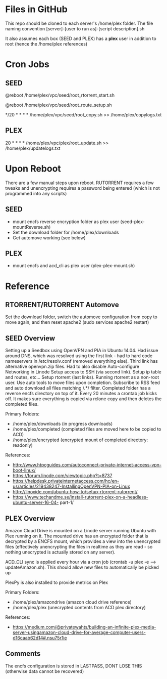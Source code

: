 # Files in GitHub

This repo should be cloned to each server's /home/plex folder.  The file naming convention [server]-[user to run as]-[script description].sh

It also assumes each box (SEED and PLEX) has a **plex** user in addition to root (hence the /home/plex references)

# Cron Jobs

## SEED

@reboot /home/plex/vpc/seed/root_rtorrent_start.sh

@reboot /home/plex/vpc/seed/root_route_setup.sh

*/20 * * * * /home/plex/vpc/seed/root_copy.sh >> /home/plex/copylogs.txt

## PLEX

20 * * * * /home/plex/vpc/plex/root_update.sh >> /home/plex/updatelogs.txt

# Upon Reboot

There are a few manual steps upon reboot.  RUTORRENT requires a few tweaks and unencrypting requires a password being entered (which is not programmed into any scripts)

## SEED
 - mount encfs reverse encryption folder as plex user (seed-plex-mountReverse.sh)
 - Set the download folder for /home/plex/downloads
 - Get automove working (see below)

## PLEX
 - mount encfs and acd_cli as plex user (plex-plex-mount.sh)

# Reference

## RTORRENT/RUTORRENT Automove

Set the download folder, switch the automove configuration from copy to move again, and then reset apache2 (sudo services apache2 restart)

## SEED Overview

Setting up a Seedbox using OpenVPN and PIA in Ubuntu 14.04.
Had issue around DNS, which was resolved using the first link - had to hard code nameservers in /etc/resolv.conf (removed everything else). Third link has alternative openvpn.zip files. Had to also disable Auto-configure Networking in Linode Setup access to SSH (via second link).
Setup ip table and routes, etc...
Setup rtorrent (last links). Running rtorrent as a non-root user. Use auto tools to move files upon completion. Subscribe to RSS feed and auto download all files matching /.*/ filter.
Completed folder has a reverse encfs directory on top of it. Every 20 minutes a crontab job kicks off. It makes sure everything is copied via rclone copy and then deletes the completed files.

Primary Folders:
 - /home/plex/downloads (in progress downloads)
 - /home/plex/completed (completed files are moved here to be copied to ACD)
 - /home/plex/encrypted (encrypted mount of completed directory: readonly)

References:
 - http://www.htpcguides.com/autoconnect-private-internet-access-vpn-boot-linux/
 - https://forum.linode.com/viewtopic.php?t=8737
 - https://helpdesk.privateinternetaccess.com/hc/en-us/articles/219438247-InstallingOpenVPN-PIA-on-Linux
 - http://linoxide.com/ubuntu-how-to/setup-rtorrent-rutorrent/
 - https://www.techandme.se/install-rutorrent-plex-on-a-headless-ubuntu-server-16-04-
part-1/

## PLEX Overview

Amazon Cloud Drive is mounted on a Linode server running Ubuntu with Plex running on it. The mounted drive has an encrypted folder that is decrypted by a ENCFS mount, which provides a view into the unencrypted files (effectively unencrypting the files in realtime as they are read - so nothing unecrypted is actually stored on any server).

ACD_CLI sync is applied every hour via a cron job (crontab -u plex -e --> updateAmazon.sh). This should allow new files to automatically be picked up

PlexPy is also installed to provide metrics on Plex

Primary Folders:
 - /home/plex/amazondrive (amazon cloud drive reference)
 - /home/plex/plex (unecrypted contents from ACD plex directory)

References:
 - https://medium.com/@privatewahts/building-an-infinite-plex-media-server-usingamazon-cloud-drive-for-average-computer-users-d16caab62d14#.nsu75r1ie

## Comments
The encfs configuration is stored in LASTPASS, DONT LOSE THIS (otherwise data cannot be
recovered)
